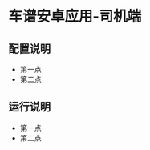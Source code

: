 车谱安卓应用-司机端
========================
配置说明
-------------------------------
+ 第一点
+ 第二点

运行说明
-------------------------------
+ 第一点
+ 第二点